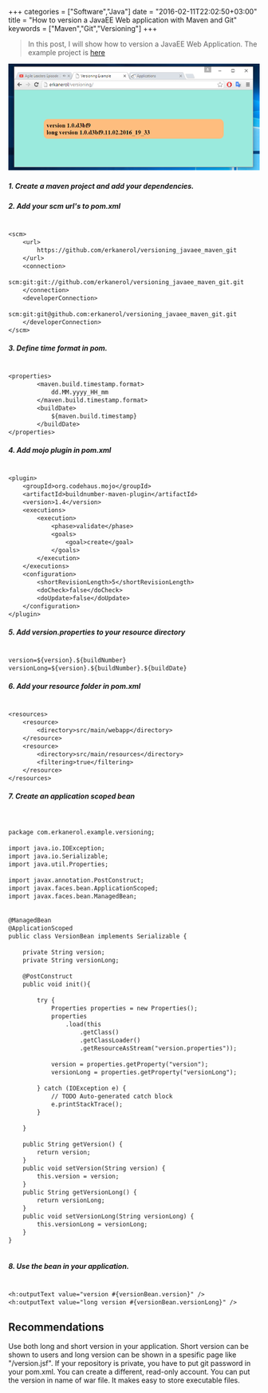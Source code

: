 +++
categories = ["Software","Java"]
date = "2016-02-11T22:02:50+03:00"
title = "How to version a JavaEE Web application with Maven and Git"
keywords = ["Maven","Git","Versioning"]
+++
>In this post, I will show how to version a JavaEE Web Application.
The example project is [here](https://github.com/erkanerol/versioning_javaee_maven_git)

<img src="/img/screenshot.png" />

<!--more-->


##### 1. Create a maven project and add your dependencies.
##### 2. Add your scm url's to pom.xml

<pre><code class="xml">
&lt;scm&gt;
	&lt;url&gt;
		https://github.com/erkanerol/versioning_javaee_maven_git
	&lt;/url&gt;
	&lt;connection&gt;
	   scm:git:git://github.com/erkanerol/versioning_javaee_maven_git.git
	&lt;/connection&gt;
	&lt;developerConnection&gt;
		scm:git:git@github.com:erkanerol/versioning_javaee_maven_git.git
	&lt;/developerConnection&gt;
&lt;/scm&gt;
</code></pre>

##### 3. Define time format in pom.
<pre><code class="xml">
&lt;properties&gt;
		&lt;maven.build.timestamp.format&gt;
			dd.MM.yyyy_HH_mm
		&lt;/maven.build.timestamp.format&gt;
		&lt;buildDate&gt;
			${maven.build.timestamp}
		&lt;/buildDate&gt;
&lt;/properties&gt;
</code></pre>

##### 4. Add mojo plugin  in pom.xml

<pre><code class="xml">
&lt;plugin&gt;
	&lt;groupId&gt;org.codehaus.mojo&lt;/groupId&gt;
	&lt;artifactId&gt;buildnumber-maven-plugin&lt;/artifactId&gt;
	&lt;version&gt;1.4&lt;/version&gt;
	&lt;executions&gt;
		&lt;execution&gt;
			&lt;phase&gt;validate&lt;/phase&gt;
			&lt;goals&gt;
				&lt;goal&gt;create&lt;/goal&gt;
			&lt;/goals&gt;
		&lt;/execution&gt;
	&lt;/executions&gt;
	&lt;configuration&gt;
		&lt;shortRevisionLength&gt;5&lt;/shortRevisionLength&gt;
		&lt;doCheck&gt;false&lt;/doCheck&gt;
		&lt;doUpdate&gt;false&lt;/doUpdate&gt;
	&lt;/configuration&gt;
&lt;/plugin&gt;
</code></pre>

##### 5. Add version.properties to your resource directory

<pre><code>
version=${version}.${buildNumber}
versionLong=${version}.${buildNumber}.${buildDate}
</code></pre>


##### 6. Add your resource folder in pom.xml

<pre><code class="xml">
&lt;resources&gt;
	&lt;resource&gt;
		&lt;directory&gt;src/main/webapp&lt;/directory&gt;
	&lt;/resource&gt;
	&lt;resource&gt;
		&lt;directory&gt;src/main/resources&lt;/directory&gt;
		&lt;filtering&gt;true&lt;/filtering&gt;
	&lt;/resource&gt;
&lt;/resources&gt;
</code></pre>

##### 7. Create an application scoped bean

<pre><code class="java">

package com.erkanerol.example.versioning;

import java.io.IOException;
import java.io.Serializable;
import java.util.Properties;

import javax.annotation.PostConstruct;
import javax.faces.bean.ApplicationScoped;
import javax.faces.bean.ManagedBean;


@ManagedBean
@ApplicationScoped
public class VersionBean implements Serializable {

	private String version;
	private String versionLong;
	
	@PostConstruct
	public void init(){
		
		try {
			Properties properties = new Properties();
			properties
				.load(this
					.getClass()
					.getClassLoader()
					.getResourceAsStream("version.properties"));
		
			version = properties.getProperty("version");
			versionLong = properties.getProperty("versionLong");
			
		} catch (IOException e) {
			// TODO Auto-generated catch block
			e.printStackTrace();
		}
		
	}
		
	public String getVersion() {
		return version;
	}
	public void setVersion(String version) {
		this.version = version;
	}
	public String getVersionLong() {
		return versionLong;
	}
	public void setVersionLong(String versionLong) {
		this.versionLong = versionLong;
	}	
}

</code></pre>


##### 8. Use the bean in your application.

<pre><code>
&lt;h:outputText value="version #{versionBean.version}" /&gt;
&lt;h:outputText value="long version #{versionBean.versionLong}" /&gt;
</code></pre>

## Recommendations

Use both long and short version in your application. Short version can be shown to users and long version can be shown in a spesific page like "/version.jsf".
If your repository is private, you have to put git password in your pom.xml. You can create a different, read-only account.
You can put the version in name of war file. It makes easy to store executable files.
